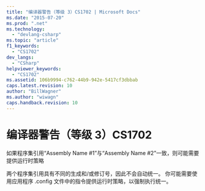 ```yaml
---
title: "编译器警告（等级 3）CS1702 | Microsoft Docs"
ms.date: "2015-07-20"
ms.prod: ".net"
ms.technology: 
  - "devlang-csharp"
ms.topic: "article"
f1_keywords: 
  - "CS1702"
dev_langs: 
  - "CSharp"
helpviewer_keywords: 
  - "CS1702"
ms.assetid: 106b9994-c762-44b9-942e-5417cf3dbbab
caps.latest.revision: 10
author: "BillWagner"
ms.author: "wiwagn"
caps.handback.revision: 10
---
```

# 编译器警告（等级 3）CS1702
如果程序集引用“Assembly Name \#1”与“Assembly Name \#2”一致，则可能需要提供运行时策略  
  
 两个程序集引用具有不同的生成和\/或修订号，因此不会自动统一。 你可能需要使用应用程序 .config 文件中的指令提供运行时策略，以强制执行统一。